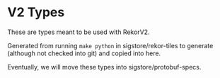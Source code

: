 # V2 Types

These are types meant to be used with RekorV2.

Generated from running `make python` in sigstore/rekor-tiles to generate (although not checked into git) and copied into here.

Eventually, we will move these types into sigstore/protobuf-specs.
